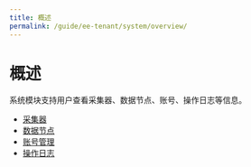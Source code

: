 ```yaml
---
title: 概述
permalink: /guide/ee-tenant/system/overview/
---
```


# 概述

系统模块支持用户查看采集器、数据节点、账号、操作日志等信息。

* [采集器](./agent/)
* [数据节点](./data-node/)
* [账号管理](./account-management/)
* [操作日志](./operation-log/)  
